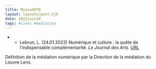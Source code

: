 ```yaml
---
title: MuseumXTD
layout: layouts/post.njk
date: 2022juin14
tags: #liens #mediation
---
```


- - Lebrun, L. (24.01.2022) Numérique et culture : la quête de l’indispensable complémentarité. *Le Journal des Arts*. 
[URL](https://www.lejournaldesarts.fr/numerique-et-culture-la-quete-de-lindispensable-complementarite-158691)

Définition de la médiation numérique par la Direction de la médiation du Louvre Lens. 
